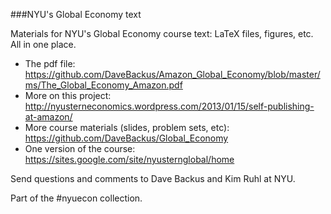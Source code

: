 ###NYU's Global Economy text

Materials for NYU's Global Economy course text:  LaTeX files, figures, etc.  All in one place.  

 * The pdf file:  https://github.com/DaveBackus/Amazon_Global_Economy/blob/master/ms/The_Global_Economy_Amazon.pdf 
 * More on this project:  http://nyusterneconomics.wordpress.com/2013/01/15/self-publishing-at-amazon/ 
 * More course materials (slides, problem sets, etc):  https://github.com/DaveBackus/Global_Economy
 * One version of the course:  https://sites.google.com/site/nyusternglobal/home

Send questions and comments to Dave Backus and Kim Ruhl at NYU.  

Part of the #nyuecon collection.
